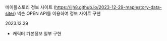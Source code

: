 메이플스토리 정보 사이트 (https://ljh8.github.io/2023-12-29-maplestory-data-site/)
넥슨 OPEN API를 이용하여 정보 사이트 구현

2023.12.29
- 캐릭터 기본정보 일부 구현 
